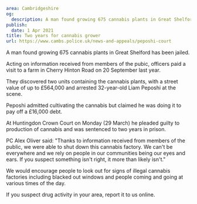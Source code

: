 ```yaml
area: Cambridgeshire
og:
  description: A man found growing 675 cannabis plants in Great Shelford has been jailed.
publish:
  date: 1 Apr 2021
title: Two years for cannabis grower
url: https://www.cambs.police.uk/news-and-appeals/peposhi-court
```

A man found growing 675 cannabis plants in Great Shelford has been jailed.

Acting on information received from members of the pubic, officers paid a visit to a farm in Cherry Hinton Road on 20 September last year.

They discovered two units containing the cannabis plants, with a street value of up to £564,000 and arrested 32-year-old Liam Peposhi at the scene.

Peposhi admitted cultivating the cannabis but claimed he was doing it to pay off a £16,000 debt.

At Huntingdon Crown Court on Monday (29 March) he pleaded guilty to production of cannabis and was sentenced to two years in prison.

PC Alex Oliver said: "Thanks to information received from members of the public, we were able to shut down this cannabis factory. We can't be everywhere and we rely on people in our communities being our eyes and ears. If you suspect something isn't right, it more than likely isn't."

We would encourage people to look out for signs of illegal cannabis factories including blacked out windows and people coming and going at various times of the day.

If you suspect drug activity in your area, report it to us online.
